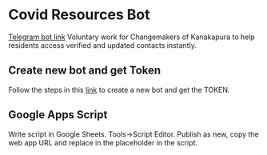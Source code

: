# Covid Resources Bot

[Telegram bot link](https://t.me/CMKR_Covid_Helpline_Bot)
Voluntary work for Changemakers of Kanakapura to help residents access verified and updated contacts instantly.

## Create new bot and get Token 
Follow the steps in this [link](https://core.telegram.org/bots) to create a new bot and get the TOKEN.

## Google Apps Script
Write script in Google Sheets. Tools->Script Editor.
Publish as new, copy the web app URL and replace in the placeholder in the script.
